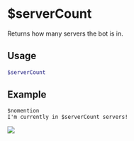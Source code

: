 # $serverCount
Returns how many servers the bot is in.

## Usage
```php
$serverCount
```

## Example
```
$nomention
I'm currently in $serverCount servers!
```
![](https://user-images.githubusercontent.com/69215413/126365568-9b9ced49-6955-4e74-934d-688f0fcda366.png)
